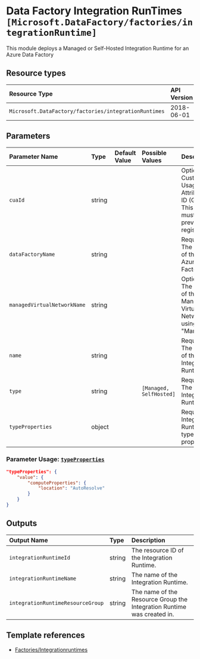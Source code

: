 # Data Factory Integration RunTimes  `[Microsoft.DataFactory/factories/integrationRuntime]`

This module deploys a Managed or Self-Hosted Integration Runtime for an Azure Data Factory

## Resource types

| Resource Type | API Version |
| :-- | :-- |
| `Microsoft.DataFactory/factories/integrationRuntimes` | 2018-06-01 |

## Parameters

| Parameter Name | Type | Default Value | Possible Values | Description |
| :-- | :-- | :-- | :-- | :-- |
| `cuaId` | string |  |  | Optional. Customer Usage Attribution ID (GUID). This GUID must be previously registered |
| `dataFactoryName` | string |  |  | Required. The name of the Azure Data Factory |
| `managedVirtualNetworkName` | string |  |  | Optional. The name of the Managed Virtual Network if using type "Managed"  |
| `name` | string |  |  | Required. The name of the Integration Runtime |
| `type` | string |  | `[Managed, SelfHosted]` | Required. The type of Integration Runtime |
| `typeProperties` | object |  |  | Required. Integration Runtime type properties. |

### Parameter Usage: [`typeProperties`](https://docs.microsoft.com/en-us/azure/templates/microsoft.datafactory/factories/integrationruntimes?tabs=bicep#integrationruntime-objects)

```json
"typeProperties": {
    "value": {
        "computeProperties": {
            "location": "AutoResolve"
        }
    }
}

```

## Outputs

| Output Name | Type | Description |
| :-- | :-- | :-- |
| `integrationRuntimeId` | string | The resource ID of the Integration Runtime. |
| `integrationRuntimeName` | string | The name of the Integration Runtime. |
| `integrationRuntimeResourceGroup` | string | The name of the Resource Group the Integration Runtime was created in. |

## Template references

- [Factories/Integrationruntimes](https://docs.microsoft.com/en-us/azure/templates/Microsoft.DataFactory/2018-06-01/factories/integrationRuntimes)
